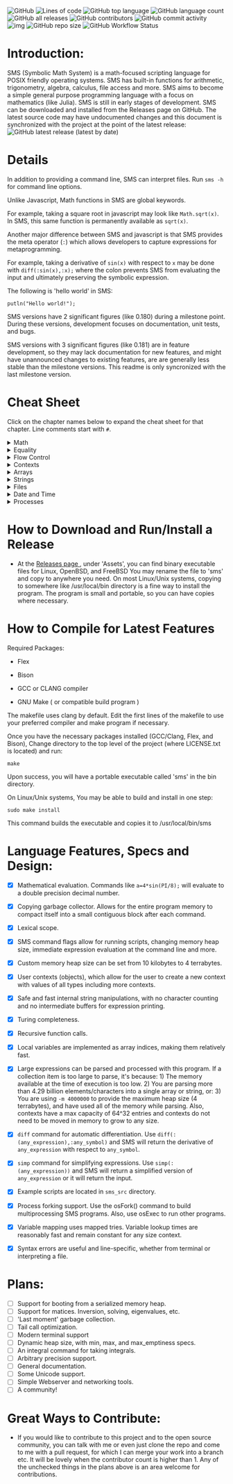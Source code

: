 ![GitHub](https://img.shields.io/github/license/reginaldford/sms)
![Lines of code](https://img.shields.io/tokei/lines/github/reginaldford/sms)
![GitHub top language](https://img.shields.io/github/languages/top/reginaldford/sms) 
![GitHub language count](https://img.shields.io/github/languages/count/reginaldford/sms)
![GitHub all releases](https://img.shields.io/github/downloads/reginaldford/sms/total)
![GitHub contributors](https://img.shields.io/github/contributors/reginaldford/sms?color=green)
![GitHub commit activity](https://img.shields.io/github/commit-activity/m/reginaldford/sms)
![img](https://img.shields.io/badge/maturity-alpha-orange)
![GitHub repo size](https://img.shields.io/github/repo-size/reginaldford/sms)
![GitHub Workflow Status](https://img.shields.io/github/actions/workflow/status/reginaldford/sms/make-check.yml)


# Introduction:
SMS (Symbolic Math System) is a math-focused scripting language for POSIX friendly operating systems. SMS has built-in functions for arithmetic, trigonometry, algebra, calculus, file access and more. SMS aims to become a simple general purpose programming language with a focus on mathematics (like Julia). SMS is still in early stages of development. SMS can be downloaded and installed from the Releases page on GitHub. The latest source code may have undocumented changes and this document is synchronized with the project at the point of the latest release: ![GitHub latest release (latest by date)](https://img.shields.io/github/v/tag/reginaldford/sms)

# Details

In addition to providing a command line, SMS can interpret files.
Run `sms -h` for command line options.

Unlike Javascript, Math functions in SMS are global keywords.

For example, taking a square root in javascript may look like `Math.sqrt(x)`. In SMS, this same function is permanently available as  `sqrt(x)`.

Another major difference between SMS and javascript is that SMS provides the meta operator (`:`) which allows developers to capture expressions for metaprogramming.

For example, taking a derivative of `sin(x)` with respect to `x` may be done with `diff(:sin(x),:x);` where the colon prevents SMS from evaluating the input and ultimately preserving the symbolic expression.

The following is 'hello world' in SMS:

`putln("Hello world!");`

SMS versions have 2 significant figures (like 0.180) during a milestone point. During these versions, development focuses on documentation, unit tests, and bugs.

SMS versions with 3 significant figures (like 0.181) are in feature development, so they may lack documentation for new features, and might have unannounced changes to existing features, are are generally less stable than the milestone versions. This readme is only syncronized with the last milestone version.


# Cheat Sheet

Click on the chapter names below to expand the cheat sheet for that chapter.
Line comments start with `#`.

<details>
  <summary>Math</summary>

    1. a + b ; # Add two numbers

    2. a * b ; # Multiply two numbers

    3. a - b ; # Subtract two numbers

    4. a / b ; # Divide a by b

    5. a ^ b; # Raise a to the power of b

    6. sin(x); cos(x); tan(x); # Trig functions

    7. sinh(x); cosh(x); tanh(x); # Hyperbolic trig functions

    8. sec(x); csc(x); cot(x); # Inverse trig funtions

    9. sech(x); csch(x); coth(x); # Inverse hyperbolic trig functions

    10. abs(x); # Return the absolute value of x

    11. exp(x); # Euler's number, raised to the power of x

    12. ln(x); # Natural log of x

    13. log(b,x); # Log, base b of x

    14. sqrt(x); # Square root of x

    15. random(); # Generate a random number from 0 to 1

    16. seed(number); # Seed the random generator based on an integer

    17. round(); # Nearest integer

    18. diff(:sin(x),:x); # Return the derivative of sin(x) with respect to x

    19. simp(:expr); # Attempt to simplify the given expression

</details>

<details>
  <summary>Equality</summary>

    1. a == b # returns true if a is the same value as b, else, returns false

    2. a > b # returns true if a is more than b, else, returns false

    3. a < b # returns true if a is less than b, else ,returns false

    4. a >= b # returns true if a is more than or equal to b, else ,returns false

    5. a <= b # returns true if a is less than or equal to b, else ,returns false

    6. true is true # the is keyword returns true if both objects are the same instance

</details>

<details>
  <summary>Flow Control</summary>

    1. return x ; # return this value from a function

    2. twice = (x) => 2 * x; # make a function that doubles numbers

    3. quad = (x,a,b,c) => a*x^2+b*x+c; # a quadratic function in x

    4. { command1 ; command2 ; ... }; # A block of commands acts as 1 command

    5. if(condition) command; # execute command if true, else return false

    6. if(condition) command1 else command2; # if condition evaluates to true, executes command1, else executes command2

    7. while(condition) statement # continually repeat statement until condition is false

    8. doWhile ( condition ) statement # Repeating statement until condition is false (checking condition after running statement)

    9. map( function, expression ) # return a new array where each element is the result of applying function to the correlating element of the given expression

    10. not( boolean ) # if boolean is false, returns true, otherwise, returns false

    11. EXPR or EXPR # returns true of either expression is true, else false

    12. EXPR and EXPR # returns true of both expressions are true, else false

    13. exit(n); # quit SMS and return this integer to the OS as the command return value

    14. :sin(x); # capture any expression with the unary meta operator. Use parens to capture more. 

</details>
<details>
  <summary>Contexts</summary>

    1. let var = value ;  # creates a new variable in the current context with the given value.

    2. rm var; # removes the variable from the current context.

    3. var = value; # searches for var in this context, then up the parent path, and if found, sets to value, else a new variable is created in the current context.

    4. let context = { var1 -> value1; var2 -> value2 }; # builds a context with 2 variables and saves it under the variable 'context'

    5. context.var1; # Retreive the value of a specific variable from the context

    6. context.var1 = value; # Set the value of a specific variable from the context

    7. parent(context); # Return the parent scope of the provided context

    8. cxLet(cx,:x,value); # A way to create a new variable in a context or just set it to a new value

    9. cxSet(cx,:x,value); # A way to set cx.x=value for a context cx or return false

    10. cxGet(cx,:x); # Get a value associated with the given key, or return false

    11. cxGetFar(cx,:x,value); # Get the value, searching to higher scopes in the search

    12. cxSize(cx); # Return the number of entries in this context

    13. cxValues(cx); # Return an array with the values of the context

    14. cxKeys(cx); # Return an array with the keys of the context

    15. cxDot(cx,:symbol); # Return this variable from this context

    16. cxContaining(cx,:key); # Returns the context which contains :key, by looking at cx and its ancetry

    17. cxRm(cx, :var); # Remove this entry from the context

    18. cxImport(cx1, cx2); # import the key/value pairs from cx1 into cx2. Overwrites existing key values
</details>

<details>
  <summary>Arrays</summary>

    1. [ expr1, expr2 ] # Create an array by evaluating expressions

    2. :[ expr1 , expr2 ] # Create an array of unevaluated expressions

    3. array[ i ] # Return the i'th  element of the array, where i=0 is the first element

    4. array[ i ] = value # Set the ith value of the array. Returns true upon success only

    5. size( array ) # Return the number of elements in the array

    6. size( expr ) # Return the number of arguments in the expression

</details>

<details>
  <summary>Strings</summary>

    1. let s = "example\nstring"; # s is now a string with a newline escape code (\n)

    2. strFind(s,to_find); # Return the first location of to_find

    3. strSize(s); # Return the length of string s

    4. strEscape(s); # Convert any escape codes into their correlating character

    5. str+(s1,s2); # Return a string that is the concatenation of s1 with s2 in order

    6. strPart(s1,start,len) # Return a part of the string, starting at index start, and with length len

    7. toStr(object0); # Return the string representation of object0

    8. input(); # Allow the user to enter a string of text, which becomes the return value

    9. put(s1); # Print the string s1

    10. putln(s1); # Print the string s1 and go to the next line

    11. strSplit(haystack,needle); # Return an array of strings which are the parts of haystack, split up by instances of needle

</details>

<details>
  <summary>Files</summary>

    1. fileRead("test.txt"); #reads test.txt , paths are relative to the working directory

    2. fileWrite(fname, content); # takes a string for the file name to write to, and a string for the content to write

    3. fileParse(fname); # Parses the file into a single object

    4. cd("..") ; # change working directory

    5. pwd(); # returns the working directory

    6. ls() ; # show files and directories at the current working directory

</details>

<details>
  <summary>Date and Time</summary>

    1. date() # returns the date and time in the form of an array of 9 numbers, listed with their array index:
    # date()[0]: seconds (0-60)
    # date()[1]: minutes (0-59)
    # date()[2]: hours (0-23)
    # date()[3]: Day of month (1-31)
    # date()[4]: months since January (0-11)
    # date()[5]: Years since 1900
    # date()[6]: Days since Sunday (0-6)
    # date()[7]: Days since January 1 (0-365)
    # date()[8]: Dayslights Savings flag (positive if daylight savings is in effect, 0 if not, negative if this is unknown)

    2. time() # returns an array with 2 values: the number of seconds since January 1, 1970, then the number of microseconds since the last whole second.

    3. dateStr() # returns the date in a 24 character string, like: "Thu Apr  6 01:20:24 2023"

    4. sleep(n) # pause process execution for n milliseconds.

</details>

<details>
  <summary>Processes</summary>

    1. osFork(); # returns a process number. If the number is 0, we are in the child process. if the number is more than 0, we are in the same process as before, and the id is the id of the child process. If the number is -1, then forking failed. Check sms_src/fork.sms for an example.

    2. osWait(); # If a child process is running, this waits until the process terminates, then returns an array with 2 elements: a process id, and the return code. If there is no child process to wait for, this function returns [-1,1]. Use this function from the parent of a child process made by osFork(). Check sms_src/fork.sms for an example.

    3. osExec("path/to/binary"); # Execute another file, and wait until the file returns. The return value of osExec is the return value of the process.

    4. exit(n) ; # exit SMS with return code specified by n

</details>



# How to Download and Run/Install a Release
- At the [ Releases page ](https:#github.com/reginaldford/sms/releases)  , under 'Assets', you can find binary executable files for Linux, OpenBSD, and FreeBSD You may rename the file to 'sms' and copy to anywhere you need. On most Linux/Unix systems, copying to somewhere like /usr/local/bin directory is a fine way to install the program. The program is small and portable, so you can have copies where necessary.


# How to Compile for Latest Features
Required Packages:

- Flex

- Bison

- GCC or CLANG compiler

- GNU Make ( or compatible build program )

The makefile uses clang by default.
Edit the first lines of the makefile to use your preferred compiler and make program if necessary.

Once you have the necessary packages installed (GCC/Clang, Flex, and Bison),
Change directory to the top level of the project (where LICENSE.txt is located) and run:

`make`

Upon success, you will have a portable executable called 'sms' in the bin directory.

On Linux/Unix systems, You may be able to build and install in one step:

`sudo make install`

This command builds the executable and copies it to /usr/local/bin/sms


# Language Features, Specs and Design:
- [x] Mathematical evaluation. Commands like `a=4*sin(PI/8);` will evaluate to a double precision decimal number.
- [x] Copying garbage collector. Allows for the entire program memory to compact itself into a small contiguous block after each command.
- [x] Lexical scope.
- [x] SMS command flags allow for running scripts, changing memory heap size, immediate expression evaluation at the command line and more.
- [x] Custom memory heap size can be set from 10 kilobytes to 4 terrabytes.
- [x] User contexts (objects), which allow for the user to create a new context with values of all types including more contexts.
- [x] Safe and fast internal string manipulations, with no character counting and no intermediate buffers for expression printing.
- [x] Turing completeness.
- [x] Recursive function calls.
- [x] Local variables are implemented as array indices, making them relatively fast.
- [x] Large expressions can be parsed and processed with this program. If a collection item is too large to parse, it's because: 1) The memory available at the time of execution is too low. 2) You are parsing more than 4.29 billion elements/characters into a single array or string, or: 3) You are using `-m 4000000` to provide the maximum heap size (4 terrabytes), and have used all of the memory while parsing. Also, contexts have a max capacity of 64^32 entries and contexts do not need to be moved in memory to grow to any size.
- [x] `diff` command for automatic differentiation. Use `diff(:(any_expression),:any_symbol)` and SMS will return the derivative of `any_expression` with respect to `any_symbol`.
- [x] `simp` command for simplifying expressions. Use `simp(:(any_expression))` and SMS will return a simplified version of `any_expression` or it will return the input.
- [x] Example scripts are located in `sms_src` directory.
- [x] Process forking support. Use the osFork() command to build multiprocessing SMS programs. Also, use osExec to run other programs.
- [x] Variable mapping uses mapped tries. Variable lookup times are reasonably fast and remain constant for any size context.
- [x] Syntax errors are useful and line-specific, whether from terminal or interpreting a file.


# Plans:
- [ ] Support for booting from a serialized memory heap.
- [ ] Support for matices. Inversion, solving, eigenvalues, etc.
- [ ] 'Last moment' garbage collection.
- [ ] Tail call optimization.
- [ ] Modern terminal support
- [ ] Dynamic heap size, with min, max, and max_emptiness specs.
- [ ] An integral command for taking integrals.
- [ ] Arbitrary precision support.
- [ ] General documentation.
- [ ] Some Unicode support.
- [ ] Simple Webserver and networking tools.
- [ ] A community!

# Great Ways to Contribute:
- If you would like to contribute to this project and to the open source community, you can talk with me or even just clone the repo and come to me with a pull request, for which I can merge your work into a branch etc. It will be lovely when the contributor count is higher than 1. Any of the unchecked things in the plans above is an area welcome for contributions.

